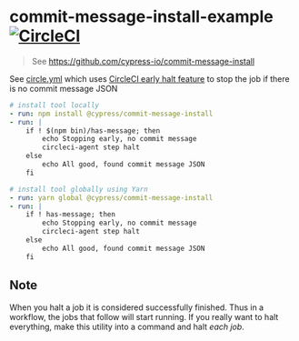 # commit-message-install-example [![CircleCI](https://circleci.com/gh/bahmutov/commit-message-install-example/tree/master.svg?style=svg)](https://circleci.com/gh/bahmutov/commit-message-install-example/tree/master)
> See https://github.com/cypress-io/commit-message-install

See [circle.yml](circle.yml) which uses [CircleCI early halt feature](https://circleci.com/docs/2.0/configuration-reference/#ending-a-job-from-within-a-step) to stop the job if there is no commit message JSON

```yml
# install tool locally
- run: npm install @cypress/commit-message-install
- run: |
    if ! $(npm bin)/has-message; then
        echo Stopping early, no commit message
        circleci-agent step halt
    else
        echo All good, found commit message JSON
    fi
```

```yml
# install tool globally using Yarn
- run: yarn global @cypress/commit-message-install
- run: |
    if ! has-message; then
        echo Stopping early, no commit message
        circleci-agent step halt
    else
        echo All good, found commit message JSON
    fi
```

## Note

When you halt a job it is considered successfully finished. Thus in a workflow, the jobs that follow will start running. If you really want to halt everything, make this utility into a command and halt _each job_.
